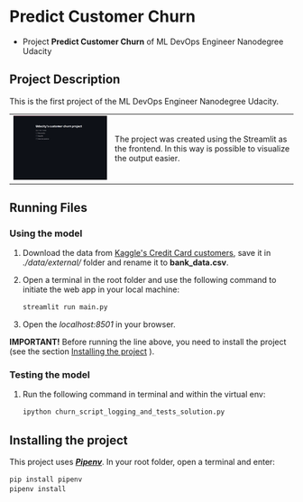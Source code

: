 # Predict Customer Churn

- Project **Predict Customer Churn** of ML DevOps Engineer Nanodegree Udacity

## Project Description

This is the first project of the ML DevOps Engineer Nanodegree Udacity.

<table style="width:100%; th, td {
  border-style: none;
}">
  <tr>
    <td><img src="./images/sample.gif" alt="Kitten" title="A cute kitten" width="450"/></td>
    <td><p style="word-wrap: break-word">The project was created using the Streamlit as the frontend. In this way is possible to visualize the output easier.</p></td>
  </tr>
</table>

## Running Files

### Using the model

1. Download the data from [Kaggle's Credit Card customers](https://www.kaggle.com/sakshigoyal7/credit-card-customers), save it in *./data/external/* folder and rename it to **bank_data.csv**.

1. Open a terminal in the root folder and use the following command to initiate the web app in your local machine:

    ```bash
    streamlit run main.py
    ```

1. Open the *localhost:8501* in your browser.

**IMPORTANT!** Before running the line above, you need to install the project (see the section [Installing the project](#installing-the-project) ).

### Testing the model

1. Run the following command in terminal and within the virtual env:

    ```bash
    ipython churn_script_logging_and_tests_solution.py
    ```

## Installing the project

This project uses [***Pipenv***](https://pipenv.pypa.io/en/latest/). In your root folder, open a terminal and enter:

```bash
pip install pipenv
pipenv install
```
